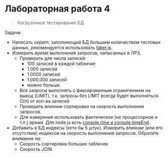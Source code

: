 # Лабораторная работа 4

> Нагрузочное тестирование БД

Задачи:
- Написать скрипт, заполняющий БД большим количеством тестовых данных, рекомендуется использовать [faker.js](https://github.com/faker-js/faker).
- Измерить время выполнения запросов, написанных в ЛР3.
  - Проверить для числа записей:
     - 100 записей в каждой табличке
     - 1.000 записей
     - 1.0000 записей
     - 1.000.000 записей
     - можно больше.
  - Все запросы выполнять с фиксированным ограничением на вывод (LIMIT), т.к. запросы без LIMIT всегда будет выполняться O(n) от кол-ва записей
  - Проверить влияние сортировки на скорость выполнения запросов.
  - Для измерения использовать фактическое (не процессорное и т.п.) время. Для node.js есть [console.time и console.timeEnd](https://nodejs.org/api/console.html#console_console_time_label).
- Добавить в БД индексы (хотя бы 5 штук). Измерить влияние (или его отсутствие) индексов на скорость выполнения запросов. Обратите внимание на:
  - Скорость сортировки больших табличек
  - Скорость JOIN
